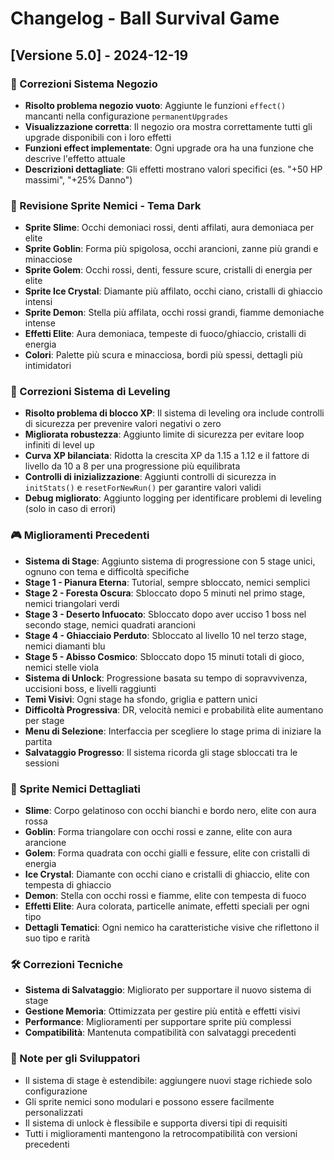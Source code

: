 # Changelog - Ball Survival Game

## [Versione 5.0] - 2024-12-19

### 🔧 Correzioni Sistema Negozio
- **Risolto problema negozio vuoto**: Aggiunte le funzioni `effect()` mancanti nella configurazione `permanentUpgrades`
- **Visualizzazione corretta**: Il negozio ora mostra correttamente tutti gli upgrade disponibili con i loro effetti
- **Funzioni effect implementate**: Ogni upgrade ora ha una funzione che descrive l'effetto attuale
- **Descrizioni dettagliate**: Gli effetti mostrano valori specifici (es. "+50 HP massimi", "+25% Danno")

### 🎨 Revisione Sprite Nemici - Tema Dark
- **Sprite Slime**: Occhi demoniaci rossi, denti affilati, aura demoniaca per elite
- **Sprite Goblin**: Forma più spigolosa, occhi arancioni, zanne più grandi e minacciose
- **Sprite Golem**: Occhi rossi, denti, fessure scure, cristalli di energia per elite
- **Sprite Ice Crystal**: Diamante più affilato, occhi ciano, cristalli di ghiaccio intensi
- **Sprite Demon**: Stella più affilata, occhi rossi grandi, fiamme demoniache intense
- **Effetti Elite**: Aura demoniaca, tempeste di fuoco/ghiaccio, cristalli di energia
- **Colori**: Palette più scura e minacciosa, bordi più spessi, dettagli più intimidatori

### 🔧 Correzioni Sistema di Leveling
- **Risolto problema di blocco XP**: Il sistema di leveling ora include controlli di sicurezza per prevenire valori negativi o zero
- **Migliorata robustezza**: Aggiunto limite di sicurezza per evitare loop infiniti di level up
- **Curva XP bilanciata**: Ridotta la crescita XP da 1.15 a 1.12 e il fattore di livello da 10 a 8 per una progressione più equilibrata
- **Controlli di inizializzazione**: Aggiunti controlli di sicurezza in `initStats()` e `resetForNewRun()` per garantire valori validi
- **Debug migliorato**: Aggiunto logging per identificare problemi di leveling (solo in caso di errori)

### 🎮 Miglioramenti Precedenti
- **Sistema di Stage**: Aggiunto sistema di progressione con 5 stage unici, ognuno con tema e difficoltà specifiche
- **Stage 1 - Pianura Eterna**: Tutorial, sempre sbloccato, nemici semplici
- **Stage 2 - Foresta Oscura**: Sbloccato dopo 5 minuti nel primo stage, nemici triangolari verdi
- **Stage 3 - Deserto Infuocato**: Sbloccato dopo aver ucciso 1 boss nel secondo stage, nemici quadrati arancioni
- **Stage 4 - Ghiacciaio Perduto**: Sbloccato al livello 10 nel terzo stage, nemici diamanti blu
- **Stage 5 - Abisso Cosmico**: Sbloccato dopo 15 minuti totali di gioco, nemici stelle viola
- **Sistema di Unlock**: Progressione basata su tempo di sopravvivenza, uccisioni boss, e livelli raggiunti
- **Temi Visivi**: Ogni stage ha sfondo, griglia e pattern unici
- **Difficoltà Progressiva**: DR, velocità nemici e probabilità elite aumentano per stage
- **Menu di Selezione**: Interfaccia per scegliere lo stage prima di iniziare la partita
- **Salvataggio Progresso**: Il sistema ricorda gli stage sbloccati tra le sessioni

### 🎨 Sprite Nemici Dettagliati
- **Slime**: Corpo gelatinoso con occhi bianchi e bordo nero, elite con aura rossa
- **Goblin**: Forma triangolare con occhi rossi e zanne, elite con aura arancione
- **Golem**: Forma quadrata con occhi gialli e fessure, elite con cristalli di energia
- **Ice Crystal**: Diamante con occhi ciano e cristalli di ghiaccio, elite con tempesta di ghiaccio
- **Demon**: Stella con occhi rossi e fiamme, elite con tempesta di fuoco
- **Effetti Elite**: Aura colorata, particelle animate, effetti speciali per ogni tipo
- **Dettagli Tematici**: Ogni nemico ha caratteristiche visive che riflettono il suo tipo e rarità

### 🛠️ Correzioni Tecniche
- **Sistema di Salvataggio**: Migliorato per supportare il nuovo sistema di stage
- **Gestione Memoria**: Ottimizzata per gestire più entità e effetti visivi
- **Performance**: Miglioramenti per supportare sprite più complessi
- **Compatibilità**: Mantenuta compatibilità con salvataggi precedenti

### 📝 Note per gli Sviluppatori
- Il sistema di stage è estendibile: aggiungere nuovi stage richiede solo configurazione
- Gli sprite nemici sono modulari e possono essere facilmente personalizzati
- Il sistema di unlock è flessibile e supporta diversi tipi di requisiti
- Tutti i miglioramenti mantengono la retrocompatibilità con versioni precedenti 